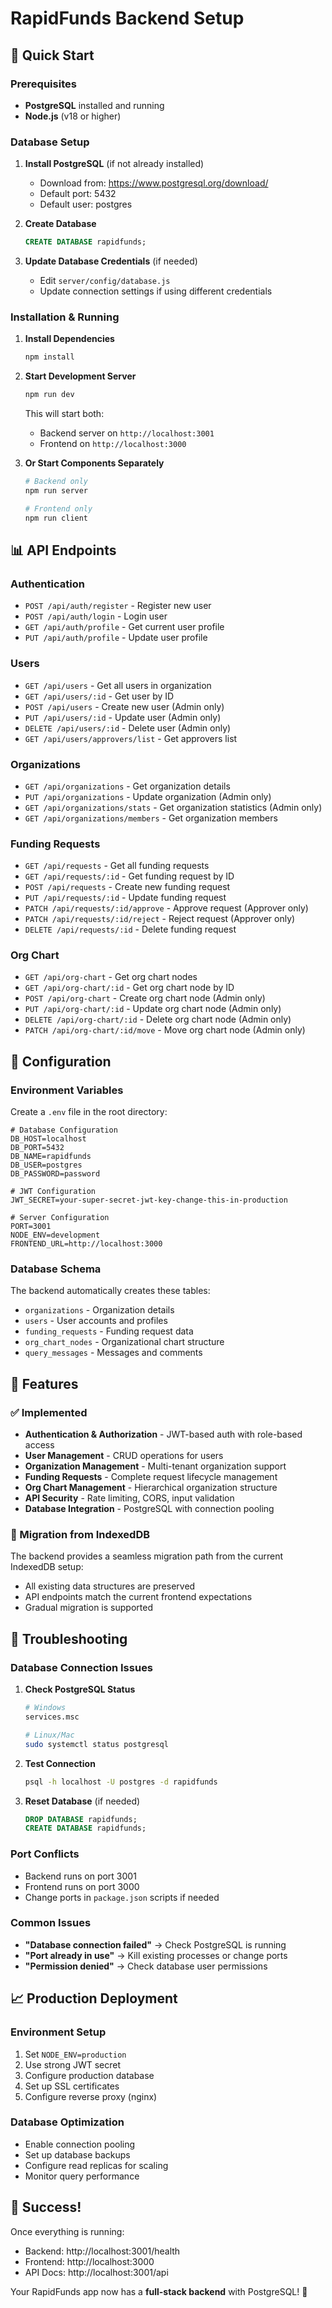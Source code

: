 # RapidFunds Backend Setup

## 🚀 Quick Start

### Prerequisites
- **PostgreSQL** installed and running
- **Node.js** (v18 or higher)

### Database Setup
1. **Install PostgreSQL** (if not already installed)
   - Download from: https://www.postgresql.org/download/
   - Default port: 5432
   - Default user: postgres

2. **Create Database**
   ```sql
   CREATE DATABASE rapidfunds;
   ```

3. **Update Database Credentials** (if needed)
   - Edit `server/config/database.js`
   - Update connection settings if using different credentials

### Installation & Running

1. **Install Dependencies**
   ```bash
   npm install
   ```

2. **Start Development Server**
   ```bash
   npm run dev
   ```
   This will start both:
   - Backend server on `http://localhost:3001`
   - Frontend on `http://localhost:3000`

3. **Or Start Components Separately**
   ```bash
   # Backend only
   npm run server
   
   # Frontend only  
   npm run client
   ```

## 📊 API Endpoints

### Authentication
- `POST /api/auth/register` - Register new user
- `POST /api/auth/login` - Login user
- `GET /api/auth/profile` - Get current user profile
- `PUT /api/auth/profile` - Update user profile

### Users
- `GET /api/users` - Get all users in organization
- `GET /api/users/:id` - Get user by ID
- `POST /api/users` - Create new user (Admin only)
- `PUT /api/users/:id` - Update user (Admin only)
- `DELETE /api/users/:id` - Delete user (Admin only)
- `GET /api/users/approvers/list` - Get approvers list

### Organizations
- `GET /api/organizations` - Get organization details
- `PUT /api/organizations` - Update organization (Admin only)
- `GET /api/organizations/stats` - Get organization statistics (Admin only)
- `GET /api/organizations/members` - Get organization members

### Funding Requests
- `GET /api/requests` - Get all funding requests
- `GET /api/requests/:id` - Get funding request by ID
- `POST /api/requests` - Create new funding request
- `PUT /api/requests/:id` - Update funding request
- `PATCH /api/requests/:id/approve` - Approve request (Approver only)
- `PATCH /api/requests/:id/reject` - Reject request (Approver only)
- `DELETE /api/requests/:id` - Delete funding request

### Org Chart
- `GET /api/org-chart` - Get org chart nodes
- `GET /api/org-chart/:id` - Get org chart node by ID
- `POST /api/org-chart` - Create org chart node (Admin only)
- `PUT /api/org-chart/:id` - Update org chart node (Admin only)
- `DELETE /api/org-chart/:id` - Delete org chart node (Admin only)
- `PATCH /api/org-chart/:id/move` - Move org chart node (Admin only)

## 🔧 Configuration

### Environment Variables
Create a `.env` file in the root directory:

```env
# Database Configuration
DB_HOST=localhost
DB_PORT=5432
DB_NAME=rapidfunds
DB_USER=postgres
DB_PASSWORD=password

# JWT Configuration
JWT_SECRET=your-super-secret-jwt-key-change-this-in-production

# Server Configuration
PORT=3001
NODE_ENV=development
FRONTEND_URL=http://localhost:3000
```

### Database Schema
The backend automatically creates these tables:
- `organizations` - Organization details
- `users` - User accounts and profiles
- `funding_requests` - Funding request data
- `org_chart_nodes` - Organizational chart structure
- `query_messages` - Messages and comments

## 🎯 Features

### ✅ Implemented
- **Authentication & Authorization** - JWT-based auth with role-based access
- **User Management** - CRUD operations for users
- **Organization Management** - Multi-tenant organization support
- **Funding Requests** - Complete request lifecycle management
- **Org Chart Management** - Hierarchical organization structure
- **API Security** - Rate limiting, CORS, input validation
- **Database Integration** - PostgreSQL with connection pooling

### 🔄 Migration from IndexedDB
The backend provides a seamless migration path from the current IndexedDB setup:
- All existing data structures are preserved
- API endpoints match the current frontend expectations
- Gradual migration is supported

## 🚨 Troubleshooting

### Database Connection Issues
1. **Check PostgreSQL Status**
   ```bash
   # Windows
   services.msc
   
   # Linux/Mac
   sudo systemctl status postgresql
   ```

2. **Test Connection**
   ```bash
   psql -h localhost -U postgres -d rapidfunds
   ```

3. **Reset Database** (if needed)
   ```sql
   DROP DATABASE rapidfunds;
   CREATE DATABASE rapidfunds;
   ```

### Port Conflicts
- Backend runs on port 3001
- Frontend runs on port 3000
- Change ports in `package.json` scripts if needed

### Common Issues
- **"Database connection failed"** → Check PostgreSQL is running
- **"Port already in use"** → Kill existing processes or change ports
- **"Permission denied"** → Check database user permissions

## 📈 Production Deployment

### Environment Setup
1. Set `NODE_ENV=production`
2. Use strong JWT secret
3. Configure production database
4. Set up SSL certificates
5. Configure reverse proxy (nginx)

### Database Optimization
- Enable connection pooling
- Set up database backups
- Configure read replicas for scaling
- Monitor query performance

## 🎉 Success!

Once everything is running:
- Backend: http://localhost:3001/health
- Frontend: http://localhost:3000
- API Docs: http://localhost:3001/api

Your RapidFunds app now has a **full-stack backend** with PostgreSQL! 🚀
